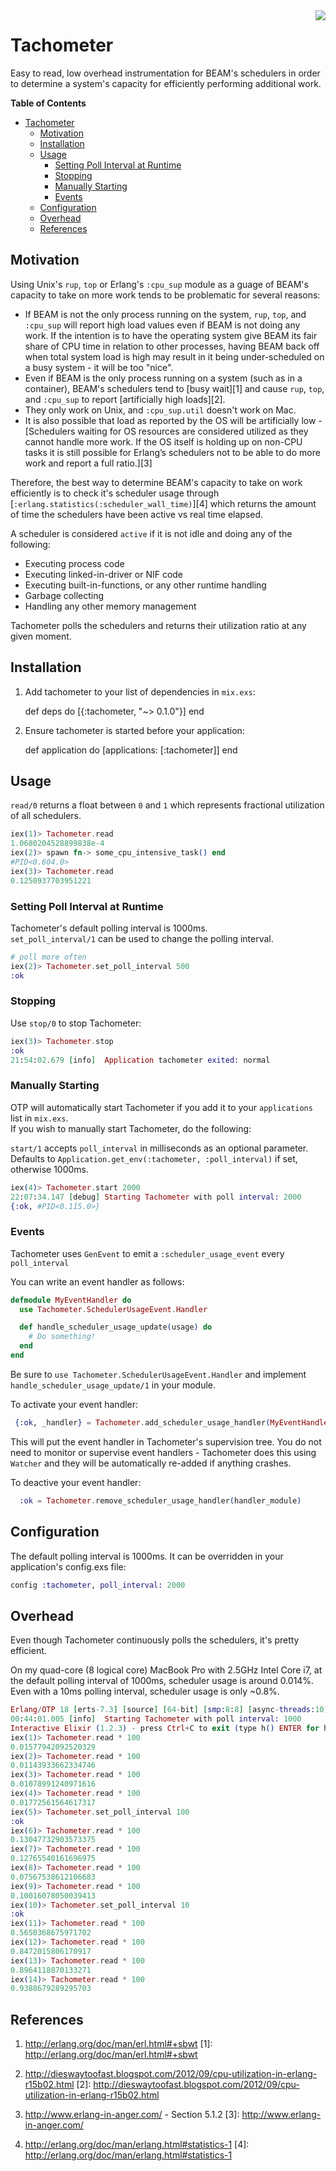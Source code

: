 <img align="right" src="http://i.imgur.com/HzxXvu9.png">

# Tachometer

Easy to read, low overhead instrumentation for BEAM's schedulers in order to determine a system's capacity for 
efficiently performing additional work.

**Table of Contents**

- [Tachometer](#)
	- [Motivation](#motivation)
	- [Installation](#installation)
	- [Usage](#usage)
		- [Setting Poll Interval at Runtime](#setting-poll-interval-at-runtime)
		- [Stopping](#stopping)
		- [Manually Starting](#manually-starting)
		- [Events](#events)
	- [Configuration](#configuration)
	- [Overhead](#overhead)
	- [References](#references)

## Motivation

Using Unix's `rup`, `top` or Erlang's `:cpu_sup` module as a guage of BEAM's capacity
to take on more work tends to be problematic for several reasons:

* If BEAM is not the only process running on the system, `rup`, `top`, and `:cpu_sup` will report high load values 
even if BEAM is not doing any work.  If the intention is to have the operating system give BEAM its fair share of 
CPU time in relation to other processes, having BEAM back off when total system load is high may result in it 
being under-scheduled on a busy system - it will be too "nice".
* Even if BEAM is the only process running on a system (such as in a container), BEAM's schedulers tend to 
[busy wait][1] and cause `rup`, `top`, and `:cpu_sup` to report [artificially high loads][2].
* They only work on Unix, and `:cpu_sup.util` doesn't work on Mac.
* It is also possible that load as reported by the OS will be artificially low - [Schedulers waiting for OS resources are considered utilized as they cannot handle more work. If the OS itself is holding up on non-CPU tasks it is still possible for Erlang’s schedulers not to be able to do more work and report a full ratio.][3]

Therefore, the best way to determine BEAM's capacity to take on work efficiently is to check it's scheduler usage 
through [`:erlang.statistics(:scheduler_wall_time)`][4] which returns the amount of time the schedulers have been 
active vs real time elapsed.

A scheduler is considered `active` if it is not idle and doing any of the following:
  - Executing process code
  - Executing linked-in-driver or NIF code
  - Executing built-in-functions, or any other runtime handling
  - Garbage collecting
  - Handling any other memory management

Tachometer polls the schedulers and returns their utilization ratio at any given moment.
  

## Installation
  1. Add tachometer to your list of dependencies in `mix.exs`:

        def deps do
          [{:tachometer, "~> 0.1.0"}]
        end

  2. Ensure tachometer is started before your application:

        def application do
          [applications: [:tachometer]]
        end

## Usage

`read/0` returns a float between `0` and `1` which represents fractional utilization of all schedulers.
```elixir
iex(1)> Tachometer.read
1.0680204528899838e-4
iex(2)> spawn fn-> some_cpu_intensive_task() end
#PID<0.604.0>
iex(3)> Tachometer.read
0.1250937703951221
```

### Setting Poll Interval at Runtime
Tachometer's default polling interval is 1000ms.  
`set_poll_interval/1` can be used to change the polling interval.
```elixir
# poll more often
iex(2)> Tachometer.set_poll_interval 500
:ok
```

### Stopping
Use `stop/0` to stop Tachometer:
```elixir
iex(3)> Tachometer.stop                  
:ok
21:54:02.679 [info]  Application tachometer exited: normal
```

### Manually Starting
OTP will automatically start Tachometer if you add it to your `applications` list in `mix.exs`.  
If you wish to manually start Tachometer, do the following:

`start/1` accepts `poll_interval` in milliseconds as an optional parameter.  
Defaults to `Application.get_env(:tachometer, :poll_interval)` if set, otherwise 1000ms.

```elixir
iex(4)> Tachometer.start 2000
22:07:34.147 [debug] Starting Tachometer with poll interval: 2000
{:ok, #PID<0.115.0>}
```

### Events
Tachometer uses `GenEvent` to emit a `:scheduler_usage_event` every `poll_interval`

You can write an event handler as follows:

```elixir
defmodule MyEventHandler do
  use Tachometer.SchedulerUsageEvent.Handler

  def handle_scheduler_usage_update(usage) do
    # Do something!
  end
end
```
Be sure to `use Tachometer.SchedulerUsageEvent.Handler` and implement `handle_scheduler_usage_update/1` in your module.

To activate your event handler:
```elixir
 {:ok, _handler} = Tachometer.add_scheduler_usage_handler(MyEventHandler)
```

This will put the event handler in Tachometer's supervision tree.  You do not need to monitor or supervise event handlers - Tachometer does this using `Watcher` and they will be automatically re-added if anything crashes.

To deactive your event handler:
```elixir
  :ok = Tachometer.remove_scheduler_usage_handler(handler_module)
```

## Configuration

The default polling interval is 1000ms.  It can be overridden in your application's config.exs file:

```elixir
config :tachometer, poll_interval: 2000
```

## Overhead
Even though Tachometer continuously polls the schedulers, it's pretty efficient.

On my quad-core (8 logical core) MacBook Pro with 2.5GHz Intel Core i7, at the default polling interval of 1000ms, 
scheduler usage is around 0.014%.  Even with a 10ms polling interval, scheduler usage is only ~0.8%.

```elixir
Erlang/OTP 18 [erts-7.3] [source] [64-bit] [smp:8:8] [async-threads:10] [hipe] [kernel-poll:false] [dtrace]
00:44:01.005 [info]  Starting Tachometer with poll interval: 1000
Interactive Elixir (1.2.3) - press Ctrl+C to exit (type h() ENTER for help)
iex(1)> Tachometer.read * 100
0.01577942092520329
iex(2)> Tachometer.read * 100
0.01143933662334746
iex(3)> Tachometer.read * 100
0.01078991240971616
iex(4)> Tachometer.read * 100
0.01772561564617317
iex(5)> Tachometer.set_poll_interval 100
:ok
iex(6)> Tachometer.read * 100            
0.13047732903573375
iex(7)> Tachometer.read * 100
0.12765540161696975
iex(8)> Tachometer.read * 100
0.07567538612106683
iex(9)> Tachometer.read * 100
0.10016078050039413
iex(10)> Tachometer.set_poll_interval 10  
:ok
iex(11)> Tachometer.read * 100
0.5650368675971702
iex(12)> Tachometer.read * 100
0.8472015806170917
iex(13)> Tachometer.read * 100
0.8964118870133271
iex(14)> Tachometer.read * 100
0.9388679289295703
```

## References
1. http://erlang.org/doc/man/erl.html#+sbwt
[1]: http://erlang.org/doc/man/erl.html#+sbwt

2. http://dieswaytoofast.blogspot.com/2012/09/cpu-utilization-in-erlang-r15b02.html
[2]: http://dieswaytoofast.blogspot.com/2012/09/cpu-utilization-in-erlang-r15b02.html

3. http://www.erlang-in-anger.com/ - Section 5.1.2
[3]: http://www.erlang-in-anger.com/

4. http://erlang.org/doc/man/erlang.html#statistics-1
[4]: http://erlang.org/doc/man/erlang.html#statistics-1
